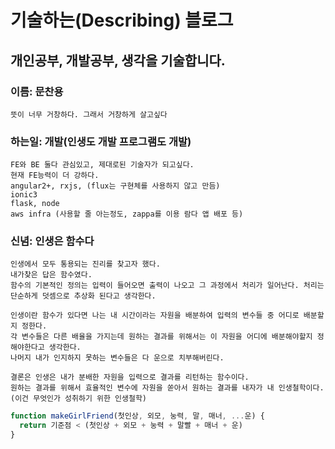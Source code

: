 # 기술하는(Describing) 블로그

## 개인공부, 개발공부, 생각을 기술합니다.


### 이름: 문찬용
    뜻이 너무 거창하다. 그래서 거창하게 살고싶다

### 하는일: 개발(인생도 개발 프로그램도 개발)
    FE와 BE 둘다 관심있고, 제대로된 기술자가 되고싶다.
    현재 FE능력이 더 강하다.
    angular2+, rxjs, (flux는 구현체를 사용하지 않고 만듬)
    ionic3
    flask, node
    aws infra (사용할 줄 아는정도, zappa를 이용 람다 앱 배포 등)

### 신념: 인생은 함수다

    인생에서 모두 통용되는 진리를 찾고자 했다.
    내가찾은 답은 함수였다.
    함수의 기본적인 정의는 입력이 들어오면 출력이 나오고 그 과정에서 처리가 일어난다. 처리는 단순하게 덧셈으로 추상화 된다고 생각한다.

    인생이란 함수가 있다면 나는 내 시간이라는 자원을 배분하여 입력의 변수들 중 어디로 배분할지 정한다.
    각 변수들은 다른 배율을 가지는데 원하는 결과를 위해서는 이 자원을 어디에 배분해야할지 정해야한다고 생각한다.
    나머지 내가 인지하지 못하는 변수들은 다 운으로 치부해버린다.

    결론은 인생은 내가 분배한 자원을 입력으로 결과를 리턴하는 함수이다.
    원하는 결과를 위해서 효율적인 변수에 자원을 쏟아서 원하는 결과를 내자가 내 인생철학이다.(이건 무엇인가 성취하기 위한 인생철학)


```javascript
function makeGirlFriend(첫인상, 외모, 눙력, 말, 매너, ...운) {
  return 기준점 < (첫인상 + 외모 + 눙력 + 말빨 + 매너 + 운)
}
```
